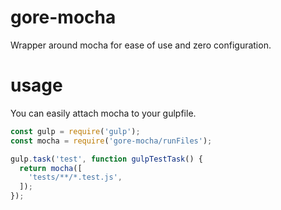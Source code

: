 # gore-mocha

Wrapper around mocha for ease of use and zero configuration.

# usage

You can easily attach mocha to your gulpfile.

```JavaScript
const gulp = require('gulp');
const mocha = require('gore-mocha/runFiles');

gulp.task('test', function gulpTestTask() {
  return mocha([
    'tests/**/*.test.js',
  ]);
});
```
